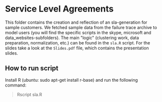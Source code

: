 Service Level Agreements
===

This folder contains the creation and reflection of an sla-generation for sample customers. We fetched sample data from the failure trace archive to model users (you will find the specific scripts in the skype, microsoft and data_websites-subfolders). The main "logic" (clustering work, data preparation, normalization, etc.) can be found in the `sla.R` script. For the slides take a look at the `Slides.pdf` file, which contains the presentation slides.

How to run script
---

Install R (ubuntu: sudo apt-get install r-base) and run the following command:

> Rscript sla.R 
